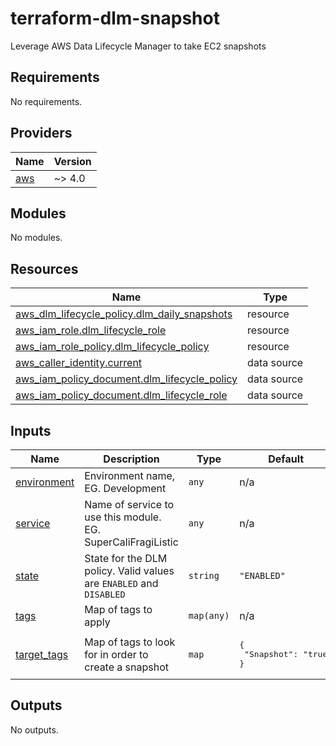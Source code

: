 # terraform-dlm-snapshot
Leverage AWS Data Lifecycle Manager to take EC2 snapshots

<!-- BEGIN_TF_DOCS -->
## Requirements

No requirements.

## Providers

| Name | Version |
|------|---------|
| <a name="provider_aws"></a> [aws](#provider\_aws) | ~> 4.0  |

## Modules

No modules.

## Resources

| Name | Type |
|------|------|
| [aws_dlm_lifecycle_policy.dlm_daily_snapshots](https://registry.terraform.io/providers/hashicorp/aws/latest/docs/resources/dlm_lifecycle_policy) | resource |
| [aws_iam_role.dlm_lifecycle_role](https://registry.terraform.io/providers/hashicorp/aws/latest/docs/resources/iam_role) | resource |
| [aws_iam_role_policy.dlm_lifecycle_policy](https://registry.terraform.io/providers/hashicorp/aws/latest/docs/resources/iam_role_policy) | resource |
| [aws_caller_identity.current](https://registry.terraform.io/providers/hashicorp/aws/latest/docs/data-sources/caller_identity) | data source |
| [aws_iam_policy_document.dlm_lifecycle_policy](https://registry.terraform.io/providers/hashicorp/aws/latest/docs/data-sources/iam_policy_document) | data source |
| [aws_iam_policy_document.dlm_lifecycle_role](https://registry.terraform.io/providers/hashicorp/aws/latest/docs/data-sources/iam_policy_document) | data source |

## Inputs

| Name | Description | Type | Default | Required |
|------|-------------|------|---------|:--------:|
| <a name="input_environment"></a> [environment](#input\_environment) | Environment name, EG. Development | `any` | n/a | yes |
| <a name="input_service"></a> [service](#input\_service) | Name of service to use this module. EG. SuperCaliFragiListic | `any` | n/a | yes |
| <a name="input_state"></a> [state](#input\_state) | State for the DLM policy. Valid values are `ENABLED` and `DISABLED` | `string` | `"ENABLED"` | no |
| <a name="input_tags"></a> [tags](#input\_tags) | Map of tags to apply | `map(any)` | n/a | yes |
| <a name="input_target_tags"></a> [target\_tags](#input\_target\_tags) | Map of tags to look for in order to create a snapshot | `map` | <pre>{<br>  "Snapshot": "true"<br>}</pre> | no |

## Outputs

No outputs.
<!-- END_TF_DOCS -->